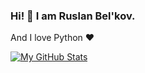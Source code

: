 ### Hi! 👋 I am Ruslan Bel'kov.

And I love Python ❤️

[![My GitHub Stats](https://github-readme-stats.vercel.app/api?username=dantetemplar&include_all_commits=true&count_private=true&show_icons=true&hide=stars)](https://github.com/dantetemplar)
